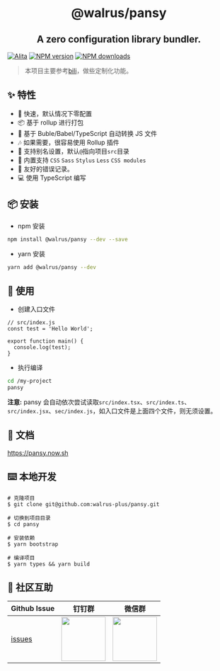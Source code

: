 <h1 align="center">@walrus/pansy</h1>

<h2 align="center">
A zero configuration library bundler.
</h2>

[![Alita](https://img.shields.io/badge/alitajs-pansy-blue.svg)](https://github.com/walrusjs/pansy)
[![NPM version](https://img.shields.io/npm/v/@walrus/pansy.svg?style=flat)](https://npmjs.org/package/@walrus/pansy.svg)
[![NPM downloads](https://img.shields.io/npm/dm/@walrus/pansy.svg?style=flat)](https://npmjs.org/package/@walrus/pansy.svg)

> 本项目主要参考[bili](https://github.com/egoist/bili)，做些定制化功能。

## ✨ 特性

- 🚀 快速，默认情况下零配置
- 📦 基于 rollup 进行打包
- 🚗 基于 Buble/Babel/TypeScript 自动转换 JS 文件
- 🎶 如果需要，很容易使用 Rollup 插件
- 🐚 支持别名设置，默认`@`指向项目`src`目录
- 💅 内置支持 `CSS` `Sass` `Stylus` `Less` `CSS modules`
- 🚨 友好的错误记录。
- 💻 使用 TypeScript 编写

## 📦 安装

- npm 安装

```bash
npm install @walrus/pansy --dev --save
```

- yarn 安装

```bash
yarn add @walrus/pansy --dev
```

## 🔨 使用

- 创建入口文件

```
// src/index.js
const test = 'Hello World';

export function main() {
  console.log(test);
}
```

- 执行编译

```bash
cd /my-project
pansy
```

**注意:** pansy 会自动依次尝试读取`src/index.tsx`、`src/index.ts`、`src/index.jsx`、`sec/index.js`，如入口文件是上面四个文件，则无须设置。

## 📝 文档

https://pansy.now.sh

## ⌨️ 本地开发

```
# 克隆项目
$ git clone git@github.com:walrus-plus/pansy.git

# 切换到项目目录
$ cd pansy

# 安装依赖
$ yarn bootstrap

# 编译项目
$ yarn types && yarn build
```

## 🌟 社区互助

| Github Issue                                       | 钉钉群                                                                                     | 微信群                                                                                   |
| -------------------------------------------------- | ------------------------------------------------------------------------------------------ | ---------------------------------------------------------------------------------------- |
| [issues](https://github.com/walrusjs/pansy/issues) | <img src="https://github.com/alitajs/alita/blob/master/public/dingding.png" width="100" /> | <img src="https://github.com/alitajs/alita/blob/master/public/wechat.png" width="100" /> |
